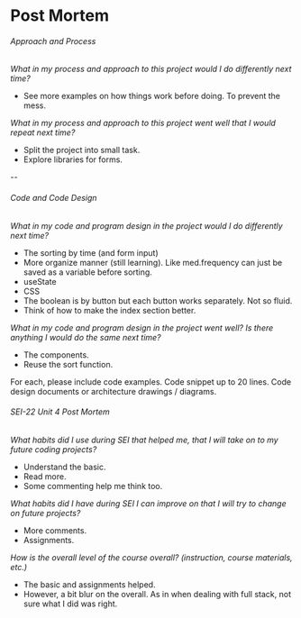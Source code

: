 # Post Mortem

###### Approach and Process
*What in my process and approach to this project would I do differently next time?*
- See more examples on how things work before doing. To prevent the mess.

*What in my process and approach to this project went well that I would repeat next time?*
- Split the project into small task.
- Explore libraries for forms.

--

###### Code and Code Design
*What in my code and program design in the project would I do differently next time?*
- The sorting by time (and form input)
- More organize manner (still learning). Like med.frequency can just be saved as a variable before sorting.
- useState
- CSS
- The boolean is by button but each button works separately. Not so fluid.
- Think of how to make the index section better.

*What in my code and program design in the project went well? Is there anything I would do the same next time?*
- The components.
- Reuse the sort function.

For each, please include code examples.
Code snippet up to 20 lines.
Code design documents or architecture drawings / diagrams.

###### SEI-22 Unit 4 Post Mortem
*What habits did I use during SEI that helped me, that I will take on to my future coding projects?*
- Understand the basic.
- Read more.
- Some commenting help me think too.

*What habits did I have during SEI I can improve on that I will try to change on future projects?*
- More comments.
- Assignments.

*How is the overall level of the course overall? (instruction, course materials, etc.)*
- The basic and assignments helped.
- However, a bit blur on the overall. As in when dealing with full stack, not sure what I did was right.
